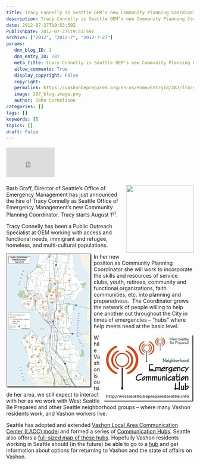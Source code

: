 ```yaml
---
title: Tracy Connelly is Seattle OEM’s new Community Planning Coordinator
description: Tracy Connelly is Seattle OEM’s new Community Planning Coordinator
date: 2012-07-27T19:53:59Z
PublishDate: 2012-07-27T19:53:59Z
archive: ["2012", "2012-7", "2012-7-27"]
params:
   dnn_blog_ID: 1
   dnn_entry_ID: 287
   meta_title: Tracy Connelly is Seattle OEM’s new Community Planning Coordinator
   allow_comments: True
   display_copyright: False
   copyright: 
   permalink: https://vashonbeprepared.org/en-us/Home/EntryId/287/Tracy-Connelly-is-Seattle-OEM-rsquo-s-new-Community-Planning-Coordinator
   image: 287_blog-image.png
   author: John Cornelison
categories: []
tags: []
keywords: []
topics: []
draft: False
---
```


<div class="wlWriterHeaderFooter" style="float:none; margin:0px; padding:4px 0px 4px 0px;"><iframe src="http://www.facebook.com/widgets/like.php?href=http://vashonbeprepared.org/News/Blogs/VashonPreparedness/tabid/164/EntryId/287/Tracy-Connelly-is-Seattle-OEM-rsquo-s-new-Community-Planning-Coordinator.aspx" scrolling="no" frameborder="0" style="border:none; width:130px; height:80px"></iframe></div><p><img style="margin: 0px 0px 5px 5px; display: inline; float: right" align="right" src="http://m4.licdn.com/media/p/4/000/179/005/1a1cbcc.jpg" width="182" height="182" /></p>  <p>Barb Graff, Director of Seattle’s Office of Emergency Management has just announced the hire of Tracy Connelly as Seattle Office of Emergency Management’s new Community Planning Coordinator. Tracy starts August 1<sup>st</sup>.</p>  <p>Tracy Connelly has been a Public Outreach Specialist at OEM working with access and functional needs, immigrant and refugee, homeless, and multi-cultural populations. </p>  <p><a href="/images/dnnBlog/1/287/Windows-Live-Writer-b62dac7c74e8_A888-Citywide_hub_locations2small10-11_2.png"><img style="background-image: none; border-bottom: 0px; border-left: 0px; margin: 0px 5px 5px 0px; padding-left: 0px; padding-right: 0px; display: inline; float: left; border-top: 0px; border-right: 0px; padding-top: 0px" title="Citywide_hub_locations2small10-11" border="0" alt="Citywide_hub_locations2small10-11" align="left" src="/images/dnnBlog/1/287/Windows-Live-Writer-b62dac7c74e8_A888-Citywide_hub_locations2small10-11_thumb.png" width="230" height="362" /></a>In her new position as Community Planning Coordinator she will work to incorporate the skills and resources of service clubs, youth, retirees, community and functional organizations, faith communities, etc. into planning and preparedness.&#160; The Coordinator grows the network of people willing to help one another out throughout the City in times of emergencies – “hubs” where help meets need at the basic level.</p>  <p><a href="/images/dnnBlog/1/287/Windows-Live-Writer-b62dac7c74e8_A888-hub-sign_2.jpg"><img style="background-image: none; border-bottom: 0px; border-left: 0px; margin: 0px 0px 5px 5px; padding-left: 0px; padding-right: 0px; display: inline; float: right; border-top: 0px; border-right: 0px; padding-top: 0px" title="hub-sign" border="0" alt="hub-sign" align="right" src="/images/dnnBlog/1/287/Windows-Live-Writer-b62dac7c74e8_A888-hub-sign_thumb.jpg" width="244" height="182" /></a>While Vashon is outside her area, we still expect to interact with her as we work with West Seattle Be Prepared and other Seattle neighborhood groups – where many Vashon residents work, and Vashon workers live.</p>  <p>Seattle has adopted and extended <a href="/Partners/VMIRC/LACC.aspx" target="_blank">Vashon Local Area Communication Center (LACC) model</a> and formed a series of <a href="http://westseattle.bepreparedseattle.info/site/page3.aspx" target="_blank">Communication Hubs</a>. Seattle also offers a <a href="http://www.seattle.gov/emergency/prepare/neighborhood/documents/Citywide_hub_locations2small10-11.pdf" target="_blank">full-sized map of these hubs</a>. Hopefully Vashon residents working in Seattle should (in the future) be able to go to a <a href="http://thelaurelhurstblog.blogspot.com/2012/05/northeast-seattle-emergency-prep.html" target="_blank">hub</a> and get information about options for returning to Vashon and the state of affairs on Vashon.</p>
